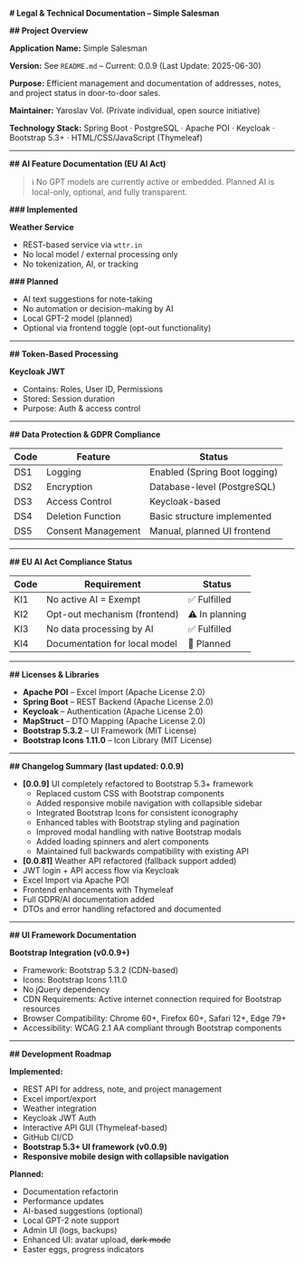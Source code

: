 **# Legal & Technical Documentation – Simple Salesman**

**## Project Overview**

**Application Name:**
Simple Salesman

**Version:**
See `README.md` – Current: 0.0.9 (Last Update: 2025-06-30)

**Purpose:**
Efficient management and documentation of addresses, notes, and project status in door-to-door sales.

**Maintainer:**
Yaroslav Vol. (Private individual, open source initiative)

**Technology Stack:**
Spring Boot · PostgreSQL · Apache POI · Keycloak · Bootstrap 5.3+ · HTML/CSS/JavaScript (Thymeleaf)

---

**## AI Feature Documentation (EU AI Act)**

> ℹ️ No GPT models are currently active or embedded. Planned AI is local-only, optional, and fully transparent.

**### Implemented**

**Weather Service**
- REST-based service via `wttr.in`
- No local model / external processing only
- No tokenization, AI, or tracking

**### Planned**

- AI text suggestions for note-taking
- No automation or decision-making by AI
- Local GPT-2 model (planned)
- Optional via frontend toggle (opt-out functionality)

---

**## Token-Based Processing**

**Keycloak JWT**
- Contains: Roles, User ID, Permissions
- Stored: Session duration
- Purpose: Auth & access control

---

**## Data Protection & GDPR Compliance**

| Code 	| Feature 			    | Status 						            |
|------	|-------------------|-------------------------------|
| DS1 	| Logging 			    | Enabled (Spring Boot logging)	|
| DS2 	| Encryption 		    | Database-level (PostgreSQL) 	|
| DS3 	| Access Control 	  | Keycloak-based 				        |
| DS4 	| Deletion Function | Basic structure implemented 	|
| DS5 	| Consent Management| Manual, planned UI frontend 	|

---

**## EU AI Act Compliance Status**

| Code 	| Requirement 					        | Status 			    |
|------	|-------------------------------|----------------	|
| KI1 	| No active AI = Exempt 		    | ✅ Fulfilled 		|
| KI2 	| Opt-out mechanism (frontend) 	| ⚠️ In planning 	|
| KI3 	| No data processing by AI 		  | ✅ Fulfilled 		|
| KI4 	| Documentation for local model | 📝 Planned 		  |

---

**## Licenses & Libraries**

- **Apache POI** – Excel Import (Apache License 2.0)
- **Spring Boot** – REST Backend (Apache License 2.0)
- **Keycloak** – Authentication (Apache License 2.0)
- **MapStruct** – DTO Mapping (Apache License 2.0)
- **Bootstrap 5.3.2** – UI Framework (MIT License)
- **Bootstrap Icons 1.11.0** – Icon Library (MIT License)

---

**## Changelog Summary (last updated: 0.0.9)**

- **[0.0.9]** UI completely refactored to Bootstrap 5.3+ framework
  - Replaced custom CSS with Bootstrap components
  - Added responsive mobile navigation with collapsible sidebar
  - Integrated Bootstrap Icons for consistent iconography
  - Enhanced tables with Bootstrap styling and pagination
  - Improved modal handling with native Bootstrap modals
  - Added loading spinners and alert components
  - Maintained full backwards compatibility with existing API
- **[0.0.81]** Weather API refactored (fallback support added)
- JWT login + API access flow via Keycloak
- Excel Import via Apache POI
- Frontend enhancements with Thymeleaf
- Full GDPR/AI documentation added
- DTOs and error handling refactored and documented

---

**## UI Framework Documentation**

**Bootstrap Integration (v0.0.9+)**
- Framework: Bootstrap 5.3.2 (CDN-based)
- Icons: Bootstrap Icons 1.11.0
- No jQuery dependency
- CDN Requirements: Active internet connection required for Bootstrap resources
- Browser Compatibility: Chrome 60+, Firefox 60+, Safari 12+, Edge 79+
- Accessibility: WCAG 2.1 AA compliant through Bootstrap components

---

**## Development Roadmap**

**Implemented:**
- REST API for address, note, and project management
- Excel import/export
- Weather integration
- Keycloak JWT Auth
- Interactive API GUI (Thymeleaf-based)
- GitHub CI/CD
- **Bootstrap 5.3+ UI framework (v0.0.9)**
- **Responsive mobile design with collapsible navigation**

**Planned:**
- Documentation refactorin
- Performance updates
- AI-based suggestions (optional)
- Local GPT-2 note support
- Admin UI (logs, backups)
- Enhanced UI: avatar upload, ~~dark mode~~ 
- Easter eggs, progress indicators

